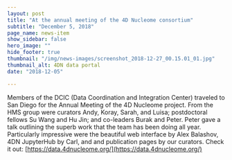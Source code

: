 ```yaml
---
layout: post
title: "At the annual meeting of the 4D Nucleome consortium"
subtitle: "December 5, 2018"
page_name: news-item
show_sidebar: false
hero_image: ""
hide_footer: true
thumbnail: "/img/news-images/screenshot_2018-12-27_00.15.01_01.jpg"
thumbnail_alt: 4DN data portal
date: "2018-12-05"

---
```

Members of the DCIC (Data Coordination and Integration Center) traveled to San Diego for the Annual Meeting of the 4D Nucleome project. From the HMS group were curators Andy, Koray, Sarah, and Luisa; postdoctoral fellows Su Wang and Hu Jin; and co-leaders Burak and Peter.  Peter gave a talk outlining the superb work that the team has been doing all year. Particularly impressive were the beautiful web interface by Alex Balashov, 4DN JupyterHub by Carl, and and publication pages by our curators.  Check it out: [https://data.4dnucleome.org/](https://data.4dnucleome.org/)

